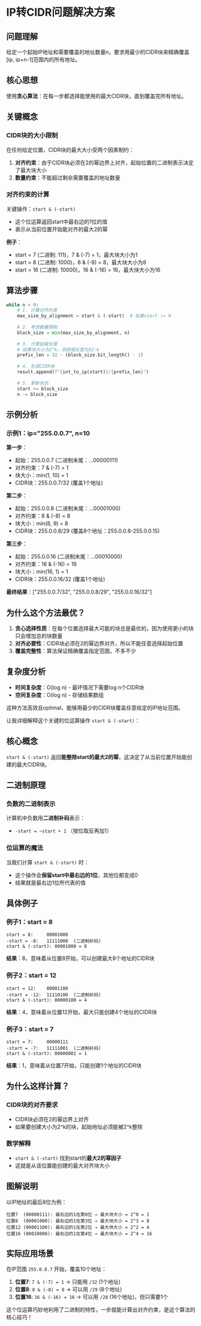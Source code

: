# IP转CIDR问题解决方案

## 问题理解

给定一个起始IP地址和需要覆盖的地址数量n，要求用最少的CIDR块来精确覆盖[ip, ip+n-1]范围内的所有地址。

## 核心思想

使用**贪心算法**：在每一步都选择能使用的最大CIDR块，直到覆盖完所有地址。

## 关键概念

### CIDR块的大小限制
在任何给定位置，CIDR块的最大大小受两个因素制约：

1. **对齐约束**：由于CIDR块必须在2的幂边界上对齐，起始位置的二进制表示决定了最大块大小
2. **数量约束**：不能超过剩余需要覆盖的地址数量

### 对齐约束的计算
关键操作：`start & (-start)`
- 这个位运算返回start中最右边的1位的值
- 表示从当前位置开始能对齐的最大2的幂

**例子**：
- start = 7 (二进制: 111)，7 & (-7) = 1，最大块大小为1
- start = 8 (二进制: 1000)，8 & (-8) = 8，最大块大小为8
- start = 16 (二进制: 10000)，16 & (-16) = 16，最大块大小为16

## 算法步骤

```python
while n > 0:
    # 1. 计算对齐约束
    max_size_by_alignment = start & (-start)  # 如果start != 0
    
    # 2. 考虑数量限制
    block_size = min(max_size_by_alignment, n)
    
    # 3. 计算前缀长度
    # 如果块大小为2^k，则前缀长度为32-k
    prefix_len = 32 - (block_size.bit_length() - 1)
    
    # 4. 生成CIDR块
    result.append(f"{int_to_ip(start)}/{prefix_len}")
    
    # 5. 更新状态
    start += block_size
    n -= block_size
```

## 示例分析

### 示例1：ip="255.0.0.7", n=10

**第一步**：
- 起始：255.0.0.7 (二进制末尾：...00000111)
- 对齐约束：7 & (-7) = 1
- 块大小：min(1, 10) = 1
- CIDR块：255.0.0.7/32 (覆盖1个地址)

**第二步**：
- 起始：255.0.0.8 (二进制末尾：...00001000)
- 对齐约束：8 & (-8) = 8  
- 块大小：min(8, 9) = 8
- CIDR块：255.0.0.8/29 (覆盖8个地址：255.0.0.8-255.0.0.15)

**第三步**：
- 起始：255.0.0.16 (二进制末尾：...00010000)
- 对齐约束：16 & (-16) = 16
- 块大小：min(16, 1) = 1
- CIDR块：255.0.0.16/32 (覆盖1个地址)

**最终结果**：["255.0.0.7/32", "255.0.0.8/29", "255.0.0.16/32"]

## 为什么这个方法最优？

1. **贪心选择性质**：在每个位置选择最大可能的块总是最优的，因为使用更小的块只会增加总的块数量
2. **对齐必要性**：CIDR块必须在2的幂边界对齐，所以不能任意选择起始位置
3. **覆盖完整性**：算法保证精确覆盖指定范围，不多不少

## 复杂度分析

- **时间复杂度**：O(log n) - 最坏情况下需要log n个CIDR块
- **空间复杂度**：O(log n) - 存储结果数组

这种方法高效且optimal，能够用最少的CIDR块覆盖任意给定的IP地址范围。


让我详细解释这个关键的位运算操作 `start & (-start)`：

## 核心概念

`start & (-start)` 返回**能整除start的最大2的幂**，这决定了从当前位置开始能创建的最大CIDR块。

## 二进制原理

### 负数的二进制表示
计算机中负数用**二进制补码**表示：
- `-start = ~start + 1` （按位取反再加1）

### 位运算的魔法
当我们计算 `start & (-start)` 时：
- 这个操作会**保留start中最右边的1位**，其他位都变成0
- 结果就是最右边1位所代表的值

## 具体例子

### 例子1：start = 8
```
start = 8:     00001000
-start = -8:   11111000  (二进制补码)
start & (-start): 00001000 = 8
```
**结果**：8，意味着从位置8开始，可以创建最大8个地址的CIDR块

### 例子2：start = 12  
```
start = 12:    00001100
-start = -12:  11110100  (二进制补码)
start & (-start): 00000100 = 4
```
**结果**：4，意味着从位置12开始，最大只能创建4个地址的CIDR块

### 例子3：start = 7
```
start = 7:     00000111
-start = -7:   11111001  (二进制补码)
start & (-start): 00000001 = 1
```
**结果**：1，意味着从位置7开始，只能创建1个地址的CIDR块

## 为什么这样计算？

### CIDR块的对齐要求
- CIDR块必须在2的幂边界上对齐
- 如果要创建大小为2^k的块，起始地址必须能被2^k整除

### 数学解释
- `start & (-start)` 找到start的**最大2的幂因子**
- 这就是从该位置能创建的最大对齐块大小

## 图解说明

以IP地址的最后8位为例：
```
位置7  (00000111): 最右边的1在第0位 → 最大块大小 = 2^0 = 1
位置8  (00001000): 最右边的1在第3位 → 最大块大小 = 2^3 = 8  
位置12 (00001100): 最右边的1在第2位 → 最大块大小 = 2^2 = 4
位置16 (00010000): 最右边的1在第4位 → 最大块大小 = 2^4 = 16
```

## 实际应用场景

在IP范围 `255.0.0.7` 开始，覆盖10个地址：

1. **位置7**: `7 & (-7) = 1` → 只能用 `/32` (1个地址)
2. **位置8**: `8 & (-8) = 8` → 可以用 `/29` (8个地址)  
3. **位置16**: `16 & (-16) = 16` → 可以用 `/28` (16个地址)，但只需要1个

这个位运算巧妙地利用了二进制的特性，一步就能计算出对齐约束，是这个算法的核心技巧！